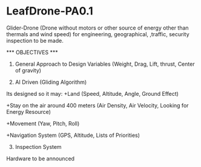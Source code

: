 # LeafDrone-PA0.1

Glider-Drone (Drone without motors or other source of energy other than thermals and wind speed) for engineering, geographical,
,traffic, security inspection to be made.

*** OBJECTIVES ***

1) General Approach to Design Variables (Weight, Drag, Lift, thrust, Center of gravity)

2) AI Driven (Gliding Algorithm)

Its designed so it may:
+Land 
(Speed, Altitude, Angle, Ground Effect)

+Stay on the air around 400 meters
(Air Density, Air Velocity, Looking for Energy Resource)

+Movement
(Yaw, Pitch, Roll)

+Navigation System
(GPS, Altitude, Lists of Priorities)

3) Inspection System

Hardware to be announced



